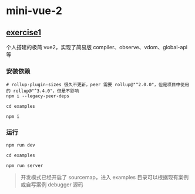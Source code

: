 # mini-vue-2

## [exercise1](./exercise1)

个人搭建的极简 vue2，实现了简易版 compiler、observe、vdom、global-api 等

### 安装依赖

```shell
# rollup-plugin-sizes 很久不更新，peer 需要 rollup@"^2.0.0"，但是项目中使用的 rollup@"^3.4.0"，但是不影响
npm i --legacy-peer-deps

cd examples

npm i
```

### 运行

```shell
npm run dev

cd examples

npm run server
```

> 开发模式已经开启了 sourcemap，进入 examples 目录可以根据现有案例或自写案例 debugger 源码
